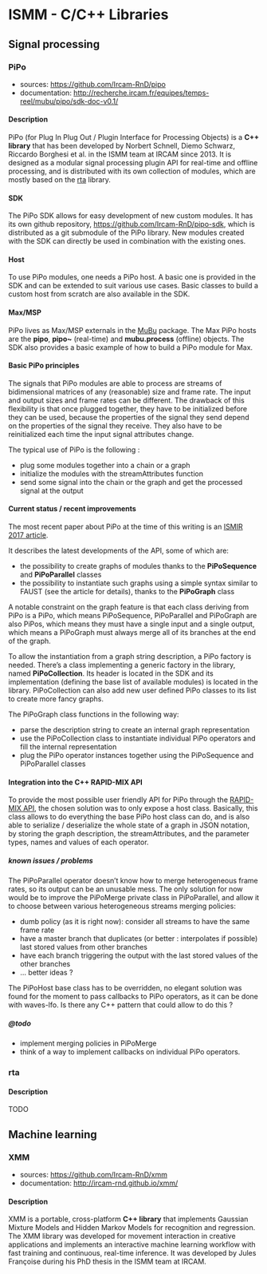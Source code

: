 # ISMM - C/C++ Libraries

## Signal processing

### PiPo

- sources: https://github.com/Ircam-RnD/pipo
- documentation: http://recherche.ircam.fr/equipes/temps-reel/mubu/pipo/sdk-doc-v0.1/

#### Description

PiPo (for Plug In Plug Out / Plugin Interface for Processing Objects) is a **C++ library** that has been developed by Norbert Schnell, Diemo Schwarz, Riccardo Borghesi et al. in the ISMM team at IRCAM since 2013.
It is designed as a modular signal processing plugin API for real-time and offline processing, and is distributed with its own collection of modules, which are mostly based on the [rta](https://github.com/Ircam-RnD/rta-lib) library.

#### SDK

The PiPo SDK allows for easy development of new custom modules. It has its own github repository, https://github.com/Ircam-RnD/pipo-sdk, which is distributed as a git submodule of the PiPo library. New modules created with the SDK can directly be used in combination with the existing ones.

#### Host

To use PiPo modules, one needs a PiPo host. A basic one is provided in the SDK and can be extended to suit various use cases. Basic classes to build a custom host from scratch are also available in the SDK.

#### Max/MSP

PiPo lives as Max/MSP externals in the [MuBu](http://forumnet.ircam.fr/fr/produit/mubu/) package. The Max PiPo hosts are the **pipo**, **pipo~** (real-time) and **mubu.process** (offline) objects. The SDK also provides a basic example of how to build a PiPo module for Max.

#### Basic PiPo principles

The signals that PiPo modules are able to process are streams of bidimensional matrices of any (reasonable) size and frame rate. The input and output sizes and frame rates can be different. The drawback of this flexibility is that once plugged together, they have to be initialized before they can be used, because the properties of the signal they send depend on the properties of the signal they receive.
They also have to be reinitialized each time the input signal attributes change.

The typical use of PiPo is the following :

- plug some modules together into a chain or a graph
- initialize the modules with the streamAttributes function
- send some signal into the chain or the graph and get the processed signal at the output

#### Current status / recent improvements

The most recent paper about PiPo at the time of this writing is an [ISMIR 2017 article](https://ismir2017.smcnus.org/wp-content/uploads/2017/10/125_Paper.pdf).

It describes the latest developments of the API, some of which are:

- the possibility to create graphs of modules thanks to the **PiPoSequence** and **PiPoParallel** classes
- the possibility to instantiate such graphs using a simple syntax similar to FAUST (see the article for details), thanks to the **PiPoGraph** class

A notable constraint on the graph feature is that each class deriving from PiPo is a PiPo, which means PiPoSequence, PiPoParallel and PiPoGraph are also PiPos, which means they must have a single input and a single output, which means a PiPoGraph must always merge all of its branches at the end of the graph.

To allow the instantiation from a graph string description, a PiPo factory is needed. There’s a class implementing a generic factory in the library, named **PiPoCollection**. Its header is located in the SDK and its implementation (defining the base list of available modules) is located in the library. PiPoCollection can also add new user defined PiPo classes to its list to create more fancy graphs.

The PiPoGraph class functions in the following way:

- parse the description string to create an internal graph representation
- use the PiPoCollection class to instantiate individual PiPo operators and fill the internal representation
- plug the PiPo operator instances together using the PiPoSequence and PiPoParallel classes

#### Integration into the C++ RAPID-MIX API

To provide the most possible user friendly API for PiPo through the [RAPID-MIX API](http://gitlab.doc.gold.ac.uk/rapid-mix/RAPID-MIX_API), the chosen solution was to only expose a host class. Basically, this class allows to do everything the base PiPo host class can do, and is also able to serialize / deserialize the whole state of a graph in JSON notation, by storing the graph description, the streamAttributes, and the parameter types, names and values of each operator.

##### known issues / problems

The PiPoParallel operator doesn’t know how to merge heterogeneous frame rates, so its output can be an unusable mess. The only solution for now would be to improve the PiPoMerge private class in PiPoParallel, and allow it to choose between various heterogeneous streams merging policies:

- dumb policy (as it is right now): consider all streams to have the same frame rate
- have a master branch that duplicates (or better : interpolates if possible) last stored values from other branches
- have each branch triggering the output with the last stored values of the other branches
- … better ideas ?

The PiPoHost base class has to be overridden, no elegant solution was found for the moment to pass callbacks to PiPo operators, as it can be done with waves-lfo. Is there any C++ pattern that could allow to do this ?

##### @todo

- implement merging policies in PiPoMerge
- think of a way to implement callbacks on individual PiPo operators.

### rta

#### Description

TODO

## Machine learning

### XMM

- sources: https://github.com/Ircam-RnD/xmm
- documentation: http://ircam-rnd.github.io/xmm/

#### Description

XMM is a portable, cross-platform **C++ library** that implements Gaussian Mixture Models and Hidden Markov Models for recognition and regression. The XMM library was developed for movement interaction in creative applications and implements an interactive machine learning workflow with fast training and continuous, real-time inference.
It was developed by Jules Françoise during his PhD thesis in the ISMM team at IRCAM.
